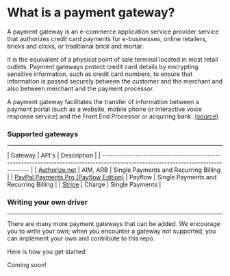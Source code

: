 What is a payment gateway?
================

A payment gateway is an e-commerce application service provider service that authorizes credit
card payments for e-businesses, online retailers, bricks and clicks, or traditional brick and mortar.

It is the equivalent of a physical point of sale terminal located in most retail outlets. Payment
gateways protect credit card details by encrypting sensitive information, such as credit card
numbers, to ensure that information is passed securely between the customer and the merchant and
also between merchant and the payment processor.

A payment gateway facilitates the transfer of information between a payment portal (such as a website,
mobile phone or interactive voice response service) and the Front End Processor or acquiring bank.
[(source)](http://en.wikipedia.org/wiki/Payment_gateway)


### Supported gateways
-----------------

| Gateway                                                     | API's            | Description                                      |
| --------------------------------------------------------------------------------------------------------------------------------- |
| [Authorize.net](Authorize/README.md)                        | AIM, ARB         | Single Payments and Recurring Billing            |
| [PayPal Payments Pro (Payflow Edition)](Paypal/README.md)   | Payflow          | Single Payments and Recurring Billing            |
| [Stripe](Stripe/README.md)                                  | Charge           | Single Payments                                  |


### Writing your own driver
-----------------
There are many more payment gateways that can be added. We encourage you to write your own; when
you encounter a gateway not supported, you can implement your own and contribute to this repo.

Here is how you get started:

Coming soon!
